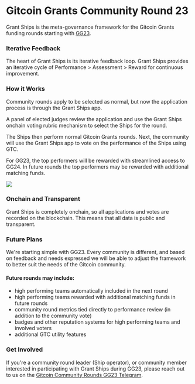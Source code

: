 # Gitcoin Grants Community Round 23

Grant Ships is the meta-governance framework for the Gitcoin Grants funding rounds starting with [GG23](https://gg23.grantships.com).

### Iterative Feedback

The heart of Grant Ships is its iterative feedback loop. Grant Ships provides an iterative cycle of Performance > Assessment > Reward for continuous improvement.

### How it Works

Community rounds apply to be selected as normal, but now the application process is through the Grant Ships app.

A panel of elected judges review the application and use the Grant Ships onchain voting rubric mechanism to select the Ships for the round.

The Ships then perform normal Gitcoin Grants rounds. Next, the community will use the Grant Ships app to vote on the performance of the Ships using GTC.

For GG23, the top performers will be rewarded with streamlined access to GG24. In future rounds the top performers may be rewarded with additional matching funds.

![](/iterative_cycle.png)

### Onchain and Transparent

Grant Ships is completely onchain, so all applications and votes are recorded on the blockchain. This means that all data is public and transparent.

### Future Plans

We're starting simple with GG23. Every community is different, and based on feedback and needs expressed we will be able to adjust the framework to better suit the needs of the Gitcoin community.

#### Future rounds may include:

- high performing teams automatically included in the next round
- high performing teams rewarded with additional matching funds in future rounds
- community round metrics tied directly to performance review (in addition to the community vote)
- badges and other reputation systems for high performing teams and involved voters
- additional GTC utility features

### Get Involved

If you're a community round leader (Ship operator), or community member interested in participating with Grant Ships during GG23, please reach out to us on the [Gitcoin Community Rounds GG23 Telegram](https://t.me/+I35-KWGPGrJkOWUx).
